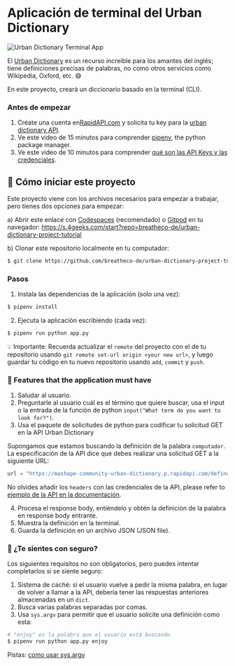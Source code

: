 <!--hide-->
# Aplicación de terminal del Urban Dictionary
<!--endhide-->

![Urban Dictionary Terminal App](https://github.com/breatheco-de/english-dictionary-project-tutorial/blob/master/preview.gif?raw=true)

El [Urban Dictionary](https://www.urbandictionary.com/) es un recurso increíble para los amantes del inglés; tiene definiciones precisas de palabras, no como otros servicios como Wikipedia, Oxford, etc. 😅

En este proyecto, creará un diccionario basado en la terminal (CLI).

### Antes de empezar

1. Créate una cuenta en[RapidAPI.com](https://rapidapi.com/) y solicita tu key para la [urban dictionary API](https://rapidapi.com/community/api/urban-dictionary).
2. Ve este video de 15 minutos para comprender [pipenv](https://www.youtube.com/watch?v=6Qmnh5C4Pmo), the python package manager.
3. Ve este video de 10 minutos para comprender [qué son las API Keys y las credenciales](https://www.youtube.com/watch?v=InoAIgBZIEA).

<onlyfor saas="false" withBanner="false">
  
## 🌱  Cómo iniciar este proyecto

Este proyecto viene con los archivos necesarios para empezar a trabajar, pero tienes dos opciones para empezar:

a) Abrir este enlace con [Codespaces](https://4geeks.com/es/lesson/tutorial-de-github-codespaces) (recomendado) o [Gitpod](https://4geeks.com/es/lesson/como-utilizar-gitpod) en tu navegador: https://s.4geeks.com/start?repo=breatheco-de/urban-dictionary-project-tutorial

b) Clonar este repositorio localmente en tu computador:

```sh
$ git clone https://github.com/breatheco-de/urban-dictionary-project-tutorial) 
```

### Pasos 

1. Instala las dependencias de la aplicación (solo una vez):

```bash
$ pipenv install
```
2. Ejecuta la aplicación escribiendo (cada vez):

```bash
$ pipenv run python app.py
```

💡 Importante: Recuerda actualizar el `remote` del proyecto con el de tu repositorio usando `git remote set-url origin <your new url>`, y luego guardar tu código en tu nuevo repositorio usando `add`, `commit` y `push`.

</onlyfor>

### 📝 Features that the application must have

1. Saludar al usuario.
2. Preguntarle al usuario cuál es el término que quiere buscar, usa el input o la entrada de la función de python `input("What term do you want to look for?")`.
3. Usa el paquete de solicitudes de python para codificar tu solicitud GET en la API Urban Dictionary 

Supongamos que estamos buscando la definición de la palabra `computador`. La especificación de la API dice que debes realizar una solicitud GET a la siguiente URL:

```python
url = "https://mashape-community-urban-dictionary.p.rapidapi.com/define?term=computer"
```
No olvides añadir los `headers` con las credenciales de la API, please refer to [ejemplo de la API en la documentación](https://rapidapi.com/community/api/urban-dictionary/endpoints).

4. Procesa el response body, entiéndelo y obtén la definición de la palabra en response body entrante. 
5. Muestra la definición en la terminal.
6. Guarda la definición en un archivo JSON (JSON file).

### 🤠 ¿Te sientes con seguro?

Los siguientes requisitos no son obligatorios, pero puedes intentar completarlos si se siente seguro:

1. Sistema de caché: si el usuario vuelve a pedir la misma palabra, en lugar de volver a llamar a la API, debería tener las respuestas anteriores almacenadas en un `dict`.
2. Busca varias palabras separadas por comas.
3. Usa `sys.argv` para permitir que el usuario solicite una definición como esta:

```python
# "enjoy" es la palabra que el usuario está buscando
$ pipenv run python app.py enjoy
```

Pistas: [como usar sys.argv](https://www.pythonforbeginners.com/system/python-sys-argv)



